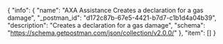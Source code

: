 {
  "info": {
    "name": "AXA Assistance Creates a declaration for a gas damage",
    "_postman_id": "d172c87b-67e5-4421-b7d7-c1b1d4a04b39",
    "description": "Creates a declaration for a gas damage",
    "schema": "https://schema.getpostman.com/json/collection/v2.0.0/"
  },
  "item": []
}